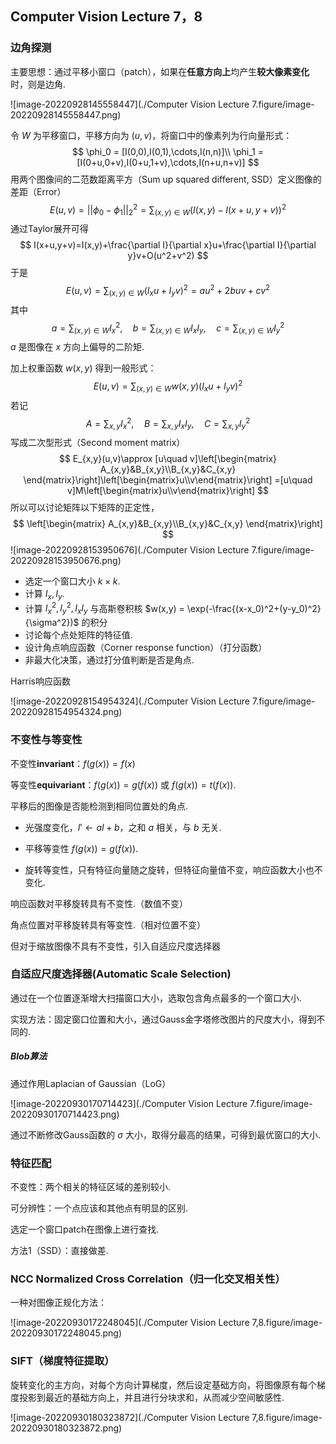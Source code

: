 ## Computer Vision Lecture 7，8

### 边角探测

主要思想：通过平移小窗口（patch），如果在**任意方向上**均产生**较大像素变化**时，则是边角.

![image-20220928145558447](./Computer Vision Lecture 7.figure/image-20220928145558447.png)

令 $W$ 为平移窗口，平移方向为 $(u,v)$，将窗口中的像素列为行向量形式：
$$
\phi_0 = [I(0,0),I(0,1),\cdots,I(n,n)]\\
\phi_1 = [I(0+u,0+v),I(0+u,1+v),\cdots,I(n+u,n+v)]
$$
用两个图像间的二范数距离平方（Sum up squared different, SSD）定义图像的差距（Error）
$$
E(u, v) = ||\phi_0-\phi_1||_2^2=\sum_{(x,y)\in W}(I(x,y)-I(x+u,y+v))^2
$$
通过Taylor展开可得
$$
I(x+u,y+v)=I(x,y)+\frac{\partial I}{\partial x}u+\frac{\partial I}{\partial y}v+O(u^2+v^2)
$$
于是
$$
E(u,v) = \sum_{(x,y)\in W} (I_xu+I_yv)^2 = au^2+2buv+cv^2
$$
其中
$$
a = \sum_{(x,y)\in W}I_x^2,\quad b=\sum_{(x,y)\in W}I_xI_y,\quad c=\sum_{(x,y)\in W}I_y^2
$$
$a$ 是图像在 $x$ 方向上偏导的二阶矩.

加上权重函数 $w(x, y)$ 得到一般形式：
$$
E(u,v) = \sum_{(x,y)\in W} w(x,y)(I_xu+I_yv)^2
$$
若记
$$
A = \sum_{x,y}I_x^2,\quad B = \sum_{x,y}I_xI_y,\quad C = \sum_{x,y}I_y^2
$$
写成二次型形式（Second moment matrix）
$$
E_{x,y}(u,v)\approx [u\quad v]\left[\begin{matrix}
A_{x,y}&B_{x,y}\\B_{x,y}&C_{x,y}
\end{matrix}\right]\left[\begin{matrix}u\\v\end{matrix}\right] =[u\quad v]M\left[\begin{matrix}u\\v\end{matrix}\right]
$$
所以可以讨论矩阵以下矩阵的正定性，
$$
\left[\begin{matrix}
A_{x,y}&B_{x,y}\\B_{x,y}&C_{x,y}
\end{matrix}\right]
$$
![image-20220928153950676](./Computer Vision Lecture 7.figure/image-20220928153950676.png)

- 选定一个窗口大小 $k\times k$.
- 计算 $I_x,I_y$.
- 计算 $I_x^2,I_y^2,I_xI_y$ 与高斯卷积核 $w(x,y) = \exp(-\frac{(x-x_0)^2+(y-y_0)^2}{\sigma^2})$ 的积分
- 讨论每个点处矩阵的特征值.
- 设计角点响应函数（Corner response function）（打分函数）
- 非最大化决策，通过打分值判断是否是角点.

Harris响应函数

![image-20220928154954324](./Computer Vision Lecture 7.figure/image-20220928154954324.png)

### 不变性与等变性

不变性**invariant**：$f(g(x)) = f(x)$

等变性**equivariant**：$f(g(x)) = g(f(x))$ 或 $f(g(x)) = t(f(x))$.

平移后的图像是否能检测到相同位置处的角点.

- 光强度变化，$I'\leftarrow aI+b$，之和 $a$ 相关，与 $b$ 无关.

- 平移等变性 $f(g(x)) = g(f(x))$.
- 旋转等变性，只有特征向量随之旋转，但特征向量值不变，响应函数大小也不变化.

响应函数对平移旋转具有不变性.（数值不变）

角点位置对平移旋转具有等变性.（相对位置不变）

但对于缩放图像不具有不变性，引入自适应尺度选择器

### 自适应尺度选择器(Automatic Scale Selection)

通过在一个位置逐渐增大扫描窗口大小，选取包含角点最多的一个窗口大小.

实现方法：固定窗口位置和大小，通过Gauss金字塔修改图片的尺度大小，得到不同的.

##### Blob算法

通过作用Laplacian of Gaussian（LoG）

![image-20220930170714423](./Computer Vision Lecture 7.figure/image-20220930170714423.png)

通过不断修改Gauss函数的 $\sigma$ 大小，取得分最高的结果，可得到最优窗口的大小.

### 特征匹配

不变性：两个相关的特征区域的差别较小.

可分辨性：一个点应该和其他点有明显的区别.

选定一个窗口patch在图像上进行查找.

方法1（SSD）：直接做差.

### NCC Normalized Cross Correlation（归一化交叉相关性）

一种对图像正规化方法：

![image-20220930172248045](./Computer Vision Lecture 7,8.figure/image-20220930172248045.png)

### SIFT（梯度特征提取）

旋转变化的主方向，对每个方向计算梯度，然后设定基础方向，将图像原有每个梯度投影到最近的基础方向上，并且进行分块求和，从而减少空间敏感性.

![image-20220930180323872](./Computer Vision Lecture 7,8.figure/image-20220930180323872.png)
